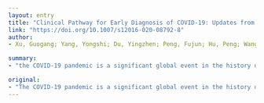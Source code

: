 ```yaml
---
layout: entry
title: "Clinical Pathway for Early Diagnosis of COVID-19: Updates from Experience to Evidence-Based Practice"
link: "https://doi.org/10.1007/s12016-020-08792-8"
author:
- Xu, Guogang; Yang, Yongshi; Du, Yingzhen; Peng, Fujun; Hu, Peng; Wang, Runsheng; Yin, Ming; Li, Tianzhi; Tu, Lei; Sun, Jinlyu; Jiang, Taijiao; Chang, Christopher

summary:
- "the COVID-19 pandemic is a significant global event in the history of infectious diseases. The SARS-CoV-2 appears to have originated from bats but is now easily transmissible among humans. Clinical features include high fever, cough, and fatigue which may progress to ARDS. Mortality is higher in patients with hypertension, cardiac disease, diabetes mellitus, cancer, and COPD. Elderly patients are more susceptible to severe disease and death."

original:
- "The COVID-19 pandemic is a significant global event in the history of infectious diseases. The SARS-CoV-2 appears to have originated from bats but is now easily transmissible among humans, primarily through droplet or direct contact. Clinical features of COVID-19 include high fever, cough, and fatigue which may progress to ARDS. Respiratory failure can occur rapidly after this. The primary laboratory findings include lymphopenia and eosinopenia. Elevated D-dimer, procalcitonin, and CRP levels may correlate with disease severity. Imaging findings include ground-glass opacities and patchy consolidation on CT scan. Mortality is higher in patients with hypertension, cardiac disease, diabetes mellitus, cancer, and COPD. Elderly patients are more susceptible to severe disease and death, while children seem to have lower rates of infection and lower mortality. Diagnostic criteria and the identification of persons under investigation have evolved as more data has emerged. However, the approach to diagnosis is still very variable from region to region, country to country, and even among different hospitals in the same city. The importance of a clinical pathway to implement the most effective and relevant diagnostic strategy is of critical importance to establish the control of this virus that is responsible for more and more deaths each day."
---
```


